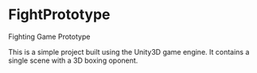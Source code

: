 # FightPrototype
Fighting Game Prototype

This is a simple project built using the Unity3D game engine. It contains a single scene with a 3D boxing oponent.
